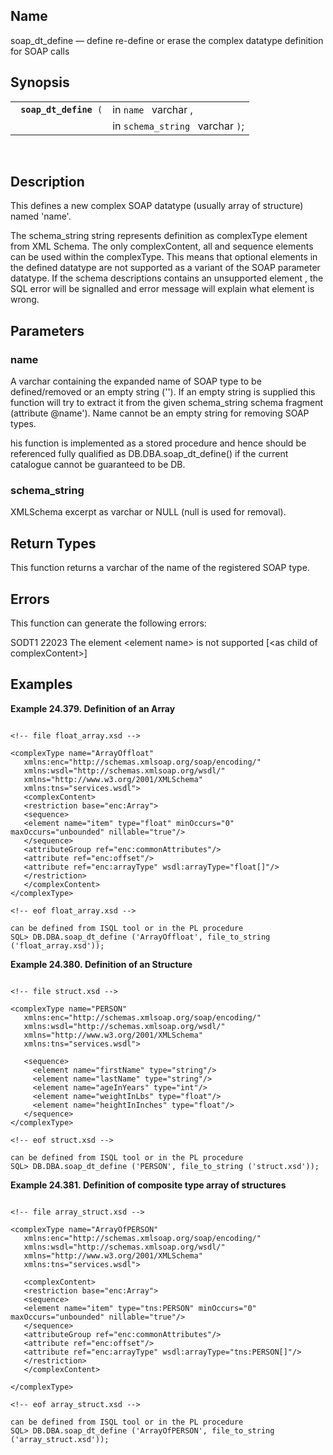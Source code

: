 <div id="fn_soap_dt_define" class="refentry">

<div class="titlepage">

</div>

<div class="refnamediv">

## Name

soap_dt_define — define re-define or erase the complex datatype
definition for SOAP calls

</div>

<div class="refsynopsisdiv">

## Synopsis

<div id="fsyn_soap_dt_define" class="funcsynopsis">

|                             |                                  |
|-----------------------------|----------------------------------|
| ` `**`soap_dt_define`**` (` | in `name ` varchar ,             |
|                             | in `schema_string ` varchar `)`; |

<div class="funcprototype-spacer">

 

</div>

</div>

</div>

<div id="desc_20" class="refsect1">

## Description

This defines a new complex SOAP datatype (usually array of structure)
named 'name'.

The schema_string string represents definition as complexType element
from XML Schema. The only complexContent, all and sequence elements can
be used within the complexType. This means that optional elements in the
defined datatype are not supported as a variant of the SOAP parameter
datatype. If the schema descriptions contains an unsupported element ,
the SQL error will be signalled and error message will explain what
element is wrong.

</div>

<div id="params__01" class="refsect1">

## Parameters

<div id="id110394" class="refsect2">

### name

A varchar containing the expanded name of SOAP type to be
defined/removed or an empty string (''). If an empty string is supplied
this function will try to extract it from the given schema_string schema
fragment (attribute @name'). Name cannot be an empty string for removing
SOAP types.

his function is implemented as a stored procedure and hence should be
referenced fully qualified as DB.DBA.soap_dt_define() if the current
catalogue cannot be guaranteed to be DB.

</div>

<div id="id110398" class="refsect2">

### schema_string

XMLSchema excerpt as varchar or NULL (null is used for removal).

</div>

</div>

<div id="ret_" class="refsect1">

## Return Types

This function returns a varchar of the name of the registered SOAP type.

</div>

<div id="errors_" class="refsect1">

## Errors

This function can generate the following errors:

<div class="msgentry">

<div class="msg">

<span class="errorcode">SODT1 </span> <span class="errortype">22023
</span> <span class="errortext">The element \<element name\> is not
supported \[\<as child of complexContent\>\] </span>

</div>

</div>

</div>

<div id="examples_07" class="refsect1">

## Examples

<div id="vdocs-soap-dt-01" class="example">

**Example 24.379. Definition of an Array**

<div class="example-contents">

``` programlisting

<!-- file float_array.xsd -->

<complexType name="ArrayOffloat"
   xmlns:enc="http://schemas.xmlsoap.org/soap/encoding/"
   xmlns:wsdl="http://schemas.xmlsoap.org/wsdl/"
   xmlns="http://www.w3.org/2001/XMLSchema"
   xmlns:tns="services.wsdl">
   <complexContent>
   <restriction base="enc:Array">
   <sequence>
   <element name="item" type="float" minOccurs="0" maxOccurs="unbounded" nillable="true"/>
   </sequence>
   <attributeGroup ref="enc:commonAttributes"/>
   <attribute ref="enc:offset"/>
   <attribute ref="enc:arrayType" wsdl:arrayType="float[]"/>
   </restriction>
   </complexContent>
</complexType>

<!-- eof float_array.xsd -->

can be defined from ISQL tool or in the PL procedure
SQL> DB.DBA.soap_dt_define ('ArrayOffloat', file_to_string ('float_array.xsd'));
```

</div>

</div>

  

<div id="vdocs-soap-dt-02" class="example">

**Example 24.380. Definition of an Structure**

<div class="example-contents">

``` programlisting

<!-- file struct.xsd -->

<complexType name="PERSON"
   xmlns:enc="http://schemas.xmlsoap.org/soap/encoding/"
   xmlns:wsdl="http://schemas.xmlsoap.org/wsdl/"
   xmlns="http://www.w3.org/2001/XMLSchema"
   xmlns:tns="services.wsdl">

   <sequence>
     <element name="firstName" type="string"/>
     <element name="lastName" type="string"/>
     <element name="ageInYears" type="int"/>
     <element name="weightInLbs" type="float"/>
     <element name="heightInInches" type="float"/>
   </sequence>
</complexType>

<!-- eof struct.xsd -->

can be defined from ISQL tool or in the PL procedure
SQL> DB.DBA.soap_dt_define ('PERSON', file_to_string ('struct.xsd'));
```

</div>

</div>

  

<div id="vdocs-soap-dt-03" class="example">

**Example 24.381. Definition of composite type array of structures**

<div class="example-contents">

``` programlisting

<!-- file array_struct.xsd -->

<complexType name="ArrayOfPERSON"
   xmlns:enc="http://schemas.xmlsoap.org/soap/encoding/"
   xmlns:wsdl="http://schemas.xmlsoap.org/wsdl/"
   xmlns="http://www.w3.org/2001/XMLSchema"
   xmlns:tns="services.wsdl">

   <complexContent>
   <restriction base="enc:Array">
   <sequence>
   <element name="item" type="tns:PERSON" minOccurs="0" maxOccurs="unbounded" nillable="true"/>
   </sequence>
   <attributeGroup ref="enc:commonAttributes"/>
   <attribute ref="enc:offset"/>
   <attribute ref="enc:arrayType" wsdl:arrayType="tns:PERSON[]"/>
   </restriction>
   </complexContent>

</complexType>

<!-- eof array_struct.xsd -->

can be defined from ISQL tool or in the PL procedure
SQL> DB.DBA.soap_dt_define ('ArrayOfPERSON', file_to_string ('array_struct.xsd'));
```

</div>

</div>

  

</div>

</div>
